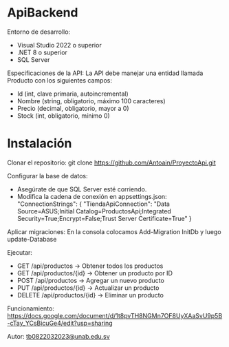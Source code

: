 # ApiBackend

Entorno de desarrollo:
- Visual Studio 2022 o superior
- .NET 8 o superior
- SQL Server

Especificaciones de la API:
La API debe manejar una entidad llamada Producto con los siguientes campos:
- Id (int, clave primaria, autoincremental)
- Nombre (string, obligatorio, máximo 100 caracteres)
- Precio (decimal, obligatorio, mayor a 0)
- Stock (int, obligatorio, mínimo 0)

# Instalación
Clonar el repositorio: 
git clone https://github.com/Antoain/ProyectoApi.git

Configurar la base de datos: 
- Asegúrate de que SQL Server esté corriendo.
- Modifica la cadena de conexión en appsettings.json:
"ConnectionStrings": {
  "TiendaApiConnection": "Data Source=ASUS;Initial Catalog=ProductosApi;Integrated Security=True;Encrypt=False;Trust Server Certificate=True"
}

Aplicar migraciones:
En la consola colocamos Add-Migration InitDb y luego update-Database

Ejecutar:
- GET /api/productos -> Obtener todos los productos
- GET /api/productos/{id} -> Obtener un producto por ID
- POST /api/productos ->  Agregar un nuevo producto
- PUT /api/productos/{id} -> Actualizar un producto
- DELETE /api/productos/{id} -> Eliminar un producto

Funcionamiento:
https://docs.google.com/document/d/1t8pvTH8NGMn7OF8UyXAaSvU9p5B-cTay_YCsBicuGe4/edit?usp=sharing

Autor: tb0822032023@unab.edu.sv
